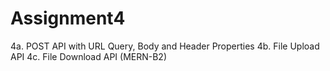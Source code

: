 # Assignment4
4a. POST API with URL Query, Body and Header Properties 
4b. File Upload API 
4c. File Download API 
(MERN-B2) 

